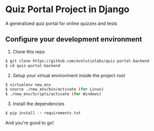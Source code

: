 # Quiz Portal Project in Django

A generalized quiz portal for online quizzes and tests

## Configure your development environment

1. Clone this repo
```bash
$ git clone https://github.com/evolutiolabs/quiz-portal-backend
$ cd quiz-portal-backend
```

2. Setup your virtual environment inside the project root
```bash
$ virtualenv new_env
$ source ./new_env/bin/activate (for Linux)
$ ./new_env/Scripts/activate (for Windows)
```

3. Install the dependencies
```bash
$ pip install -r requirements.txt
```

And you're good to go!